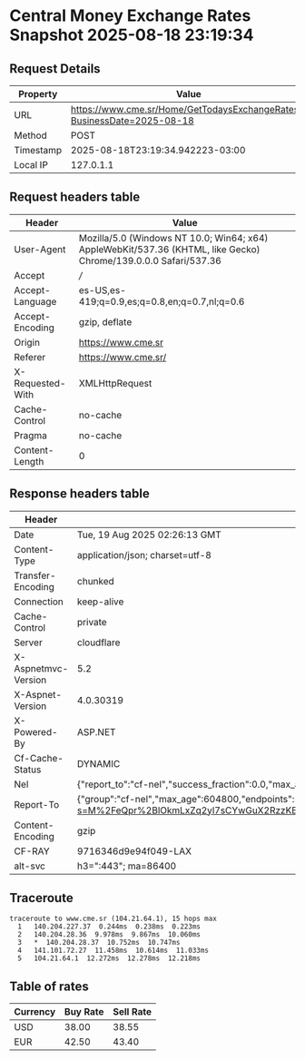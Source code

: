 # Central Money Exchange Rates Snapshot 2025-08-18 23:19:34
## Request Details

| Property | Value |
|----------|-------|
| URL | https://www.cme.sr/Home/GetTodaysExchangeRates/?BusinessDate=2025-08-18 |
| Method | POST |
| Timestamp | 2025-08-18T23:19:34.942223-03:00 |
| Local IP | 127.0.1.1 |
    
## Request headers table

| Header | Value |
|--------|-------|
| User-Agent | Mozilla/5.0 (Windows NT 10.0; Win64; x64) AppleWebKit/537.36 (KHTML, like Gecko) Chrome/139.0.0.0 Safari/537.36 |
| Accept | */* |
| Accept-Language | es-US,es-419;q=0.9,es;q=0.8,en;q=0.7,nl;q=0.6 |
| Accept-Encoding | gzip, deflate |
| Origin | https://www.cme.sr |
| Referer | https://www.cme.sr/ |
| X-Requested-With | XMLHttpRequest |
| Cache-Control | no-cache |
| Pragma | no-cache |
| Content-Length | 0 |

    
## Response headers table
| Header | Value |
|--------|-------|
| Date | Tue, 19 Aug 2025 02:26:13 GMT |
| Content-Type | application/json; charset=utf-8 |
| Transfer-Encoding | chunked |
| Connection | keep-alive |
| Cache-Control | private |
| Server | cloudflare |
| X-Aspnetmvc-Version | 5.2 |
| X-Aspnet-Version | 4.0.30319 |
| X-Powered-By | ASP.NET |
| Cf-Cache-Status | DYNAMIC |
| Nel | {"report_to":"cf-nel","success_fraction":0.0,"max_age":604800} |
| Report-To | {"group":"cf-nel","max_age":604800,"endpoints":[{"url":"https://a.nel.cloudflare.com/report/v4?s=M%2FeQpr%2BlOkmLxZq2yl7sCYwGuX2RzzKB46uUp2fozlnS2AzmsqXxoWcfzCBrOToGLuYiVfFWfjKlAtFHGgvKiaZ8NnT6iXp2bN8%3D"}]} |
| Content-Encoding | gzip |
| CF-RAY | 9716346d9e94f049-LAX |
| alt-svc | h3=":443"; ma=86400 |

## Traceroute 

```
traceroute to www.cme.sr (104.21.64.1), 15 hops max
  1   140.204.227.37  0.244ms  0.238ms  0.223ms 
  2   140.204.28.36  9.978ms  9.867ms  10.060ms 
  3   *  140.204.28.37  10.752ms  10.747ms 
  4   141.101.72.27  11.458ms  10.614ms  11.033ms 
  5   104.21.64.1  12.272ms  12.278ms  12.218ms 

```

## Table of rates

| Currency | Buy Rate | Sell Rate |
|----------|----------|-----------|
| USD | 38.00 | 38.55 |
| EUR | 42.50 | 43.40 |
